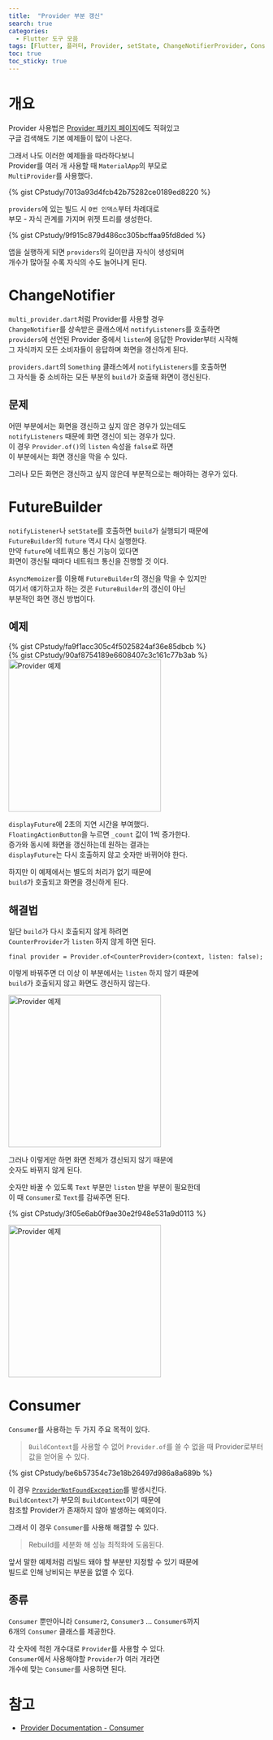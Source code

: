```yaml
---
title:  "Provider 부분 갱신"
search: true
categories: 
  - Flutter 도구 모음
tags: [Flutter, 플러터, Provider, setState, ChangeNotifierProvider, Consumer]
toc: true
toc_sticky: true
---
```

# 개요
Provider 사용법은 [Provider 패키지 페이지](https://pub.dev/packages/provider)에도 적혀있고  
구글 검색해도 기본 예제들이 많이 나온다.

그래서 나도 이러한 예제들을 따라하다보니  
Provider를 여러 개 사용할 때 `MaterialApp`의 부모로  
`MultiProvider`를 사용했다.

{% gist CPstudy/7013a93d4fcb42b75282ce0189ed8220 %}

`providers`에 있는 빌드 시 `0번 인덱스`부터 차례대로  
부모 - 자식 관계를 가지며 위젯 트리를 생성한다.  

{% gist CPstudy/9f915c879d486cc305bcffaa95fd8ded %}

앱을 실행하게 되면 `providers`의 길이만큼 자식이 생성되며  
개수가 많아질 수록 자식의 수도 늘어나게 된다.

# ChangeNotifier
`multi_provider.dart`처럼 Provider를 사용할 경우  
`ChangeNotifier`를 상속받은 클래스에서 `notifyListeners`를 호출하면  
`providers`에 선언된 Provider 중에서 `listen`에 응답한 Provider부터 시작해  
그 자식까지 모든 소비자들이 응답하며 화면을 갱신하게 된다.

`providers.dart`의 `Something` 클래스에서 `notifyListeners`를 호출하면  
그 자식들 중 소비하는 모든 부분의 `build`가 호출돼 화면이 갱신된다.

## 문제
어떤 부분에서는 화면을 갱신하고 싶지 않은 경우가 있는데도  
`notifyListeners` 때문에 화면 갱신이 되는 경우가 있다.  
이 경우 `Provider.of()`의 `listen` 속성을 `false`로 하면  
이 부분에서는 화면 갱신을 막을 수 있다.

그러나 모든 화면은 갱신하고 싶지 않은데 부분적으로는 해야하는 경우가 있다.  

# FutureBuilder
`notifyListener`나 `setState`를 호출하면 `build`가 실행되기 때문에  
`FutureBuilder`의 `future` 역시 다시 실행한다.  
만약 `future`에 네트쿼으 통신 기능이 있다면  
화면이 갱신될 때마다 네트워크 통신을 진행할 것 이다.

`AsyncMemoizer`를 이용해 `FutureBuilder`의 갱신을 막을 수 있지만  
여기서 얘기하고자 하는 것은 `FutureBuilder`의 갱신이 아닌  
부분적인 화면 갱신 방법이다.

## 예제
{% gist CPstudy/fa9f1acc305c4f5025824af36e85dbcb %}  
{% gist CPstudy/90af8754189e6608407c3c161c77b3ab %}  
<image src="{{site.url}}/images/Flutter/20200922-001-provider%20예제.gif" width="300" alt="Provider 예제"/>

`displayFuture`에 2초의 지연 시간을 부여했다.  
`FloatingActionButton`을 누르면 `_count` 값이 1씩 증가한다.  
증가와 동시에 화면을 갱신하는데 원하는 결과는  
`displayFuture`는 다시 호출하지 않고 숫자만 바뀌어야 한다.

하지만 이 예제에서는 별도의 처리가 없기 때문에  
`build`가 호출되고 화면을 갱신하게 된다.

## 해결법
일단 `build`가 다시 호출되지 않게 하려면  
`CounterProvider`가 `listen` 하지 않게 하면 된다.

`final provider = Provider.of<CounterProvider>(context, listen: false);`

이렇게 바꿔주면 더 이상 이 부분에서는 `listen` 하지 않기 때문에  
`build`가 호출되지 않고 화면도 갱신하지 않는다.

<image src="{{site.url}}/images/Flutter/20200922-002-provider%20예제.gif" width="300" alt="Provider 예제"/>

그러나 이렇게만 하면 화면 전체가 갱신되지 않기 때문에  
숫자도 바뀌지 않게 된다.

숫자만 바꿀 수 있도록 `Text` 부분만 `listen` 받을 부분이 필요한데  
이 때 `Consumer`로 `Text`를 감싸주면 된다.

{% gist CPstudy/3f05e6ab0f9ae30e2f948e531a9d0113 %}

<image src="{{site.url}}/images/Flutter/20200922-003-provider%20예제.gif" width="300" alt="Provider 예제"/>

# Consumer
`Consumer`를 사용하는 두 가지 주요 목적이 있다.

> `BuildContext`를 사용할 수 없어 `Provider.of`를 쓸 수 없을 때 Provider로부터 값을 얻어올 수 있다.

{% gist CPstudy/be6b57354c73e18b26497d986a8a689b %}

이 경우 [`ProviderNotFoundException`](https://pub.dev/documentation/provider/latest/provider/ProviderNotFoundException-class.html)를 발생시킨다.  
`BuildContext`가 부모의 `BuildContext`이기 때문에  
참조할 Provider가 존재하지 않아 발생하는 예외이다.

그래서 이 경우 `Consumer`를 사용해 해결할 수 있다.

> Rebuild를 세분화 해 성능 최적화에 도움된다.

앞서 말한 예제처럼 리빌드 돼야 할 부분만 지정할 수 있기 때문에  
빌드로 인해 낭비되는 부분을 없앨 수 있다.

## 종류
`Consumer` 뿐만아니라 `Consumer2`, `Consumer3` ... `Consumer6`까지  
6개의 `Consumer` 클래스를 제공한다.  

각 숫자에 적힌 개수대로 `Provider`를 사용할 수 있다.  
`Consumer`에서 사용해야할 `Provider`가 여러 개라면  
개수에 맞는 `Consumer`를 사용하면 된다.

# 참고
- [Provider Documentation - Consumer](https://pub.dev/documentation/provider/latest/provider/Consumer-class.html)